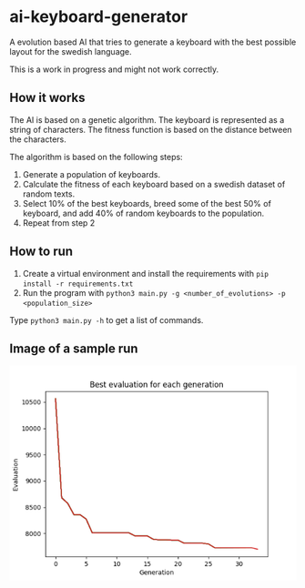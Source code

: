 # ai-keyboard-generator

A evolution based AI that tries to generate a keyboard with the best possible layout for the swedish language.

This is a work in progress and might not work correctly.

## How it works

The AI is based on a genetic algorithm. The keyboard is represented as a string of characters. The fitness function is based on the distance between the characters.

The algorithm is based on the following steps:

1. Generate a population of keyboards.
2. Calculate the fitness of each keyboard based on a swedish dataset of random texts.
3. Select 10% of the best keyboards, breed some of the best 50% of keyboard, and add 40% of random keyboards to the population.
4. Repeat from step 2

## How to run

1. Create a virtual environment and install the requirements with `pip install -r requirements.txt`
2. Run the program with `python3 main.py -g <number_of_evolutions> -p <population_size>`

Type `python3 main.py -h` to get a list of commands.

## Image of a sample run

![Image of a sample run](./images/sample_run.png)
